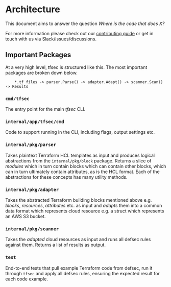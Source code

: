 # Architecture

This document aims to answer the question *Where is the code that does X?*

For more information please check out our [contributing guide](CONTRIBUTING.md) or get in touch with us via Slack/issues/discussions.

## Important Packages

At a very high level, tfsec is structured like this. The most important packages are broken down below.

```
    *.tf files -> parser.Parse() -> adapter.Adapt() -> scanner.Scan() -> Results
```

### `cmd/tfsec`

The entry point for the main *tfsec* CLI.

### `internal/app/tfsec/cmd`

Code to support running in the CLI, including flags, output settings etc.

### `internal/pkg/parser`

Takes plaintext Terraform HCL templates as input and produces logical abstractions from the `internal/pkg/block` package. Returns a slice of *modules* which in turn contain blocks which can contain other blocks, which can in turn ultimately contain attributes, as is the HCL format. Each of the abstractions for these concepts has many utility methods.

### `internal/pkg/adapter`

Takes the abstracted Terraform building blocks mentioned above e.g. *blocks*, *resources*, *attributes* etc. as input and *adapts* them into a common data format which represents cloud resource e.g. a struct which represents an AWS S3 bucket.

### `internal/pkg/scanner`

Takes the *adapted* cloud resources as input and runs all defsec rules against them. Returns a list of results as output.

### `test`

End-to-end tests that pull example Terraform code from defsec, run it through `tfsec` and apply all defsec rules, ensuring the expected result for each code example.

